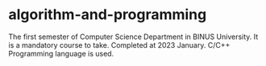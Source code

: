 # algorithm-and-programming
The first semester of Computer Science Department in BINUS University. It is a mandatory course to take. Completed at 2023 January. C/C++ Programming language is used.
